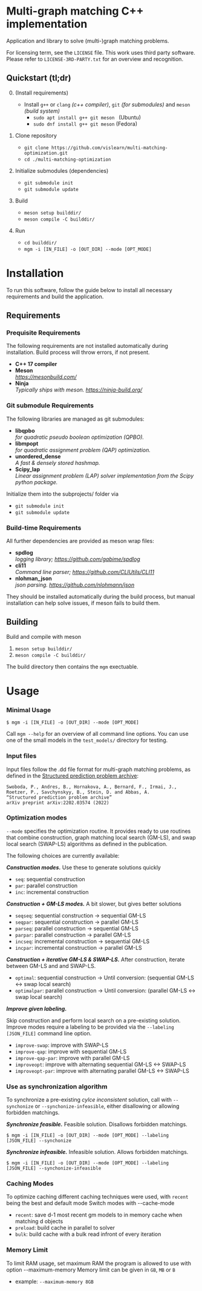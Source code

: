 # Multi-graph matching C++ implementation
Application and library to solve (multi-)graph matching problems.

For licensing term, see the `LICENSE` file. This work uses third party software. Please refer to `LICENSE-3RD-PARTY.txt` for an overview and recognition.

## Quickstart (tl;dr)

0. (Install requirements)
    - Install `g++` or `clang` *(c++ compiler)*, `git` *(for submodules)* and `meson` *(build system)*
        - `sudo apt install g++ git meson ` (Ubuntu)
        - `sudo dnf install g++ git meson` (Fedora)

1. Clone repository 

    - `git clone https://github.com/vislearn/multi-matching-optimization.git`
    - `cd ./multi-matching-optimization`

2. Initialize submodules (dependencies)

    - ``git submodule init``
    - ``git submodule update``

3. Build

    - ``meson setup builddir/``
    - ``meson compile -C builddir/``

4. Run
    
    - `cd builddir/`
    - `mgm -i [IN_FILE] -o [OUT_DIR] --mode [OPT_MODE]`

# Installation
To run this software, follow the guide below to install all necessary requirements and build the application.

## Requirements

### Prequisite Requirements
The following requirements are not installed automatically during installation.
Build process will throw errors, if not present.

- **C++ 17 compiler**
- **Meson** \
    *https://mesonbuild.com/*
- **Ninja** \
    *Typically ships with meson. https://ninja-build.org/*

### Git submodule Requirements
The following libraries are managed as git submodules:

-   **libqpbo** \
    *for quadratic pseudo boolean optimization (QPBO).*
-   **libmpopt** \
    *for quadratic assignment problem (QAP) optimization.*
-   **unordered_dense** \
    *A fast & densely stored hashmap.*
-   **Scipy_lap** \
    *Linear assignment problem (LAP) solver implementation from the Scipy python package.*

Initialize them into the subprojects/ folder via
-   ``git submodule init``
-   ``git submodule update``

### Build-time Requirements
All further dependencies are provided as meson wrap files:

- **spdlog** \
    *logging library; https://github.com/gabime/spdlog*
- **cli11** \
    *Command line parser; https://github.com/CLIUtils/CLI11*
- **nlohman_json** \
    *json parsing. https://github.com/nlohmann/json*

They should be installed automatically during the build process,
but manual installation can help solve issues, if meson fails to build them.
## Building

Build and compile with meson
1.   ``meson setup builddir/``
2.   ``meson compile -C builddir/``

The build directory then contains the `mgm` exectuable.

# Usage

### Minimal Usage

    $ mgm -i [IN_FILE] -o [OUT_DIR] --mode [OPT_MODE]

Call `mgm --help` for an overview of all command line options.
You can use one of the small models in the `test_models/` directory for testing.

### Input files
Input files follow the .dd file format for multi-graph matching problems, as defined in the [Structured prediction problem archive][problem_archive]:

    Swoboda, P., Andres, B., Hornakova, A., Bernard, F., Irmai, J., Roetzer, P., Savchynskyy, B., Stein, D. and Abbas, A.
    “Structured prediction problem archive”
    arXiv preprint arXiv:2202.03574 (2022)

### Optimization modes

`--mode` specifies the optimization routine. It provides ready to use routines that combine construction, graph matching local search (GM-LS), and swap local search (SWAP-LS) algorithms as defined in the publication.

The following choices are currently available:

***Construction modes.***
Use these to generate solutions quickly
- `seq`:                   sequential  construction
- `par`:                   parallel    construction
- `inc`:                   incremental construction

***Construction + GM-LS modes.***
A bit slower, but gives better solutions

- `seqseq`:                sequential  construction -> sequential GM-LS
- `seqpar`:                sequential  construction -> parallel   GM-LS
- `parseq`:                parallel    construction -> sequential GM-LS
- `parpar`:                parallel    construction -> parallel   GM-LS
- `incseq`:                incremental construction -> sequential GM-LS
- `incpar`:                incremental construction -> parallel   GM-LS

***Construction + iterative GM-LS & SWAP-LS.***
After construction, iterate between GM-LS and and SWAP-LS.

- `optimal`:               sequential  construction -> Until conversion: (sequential GM-LS <-> swap local search)
- `optimalpar`:            parallel    construction -> Until conversion: (parallel   GM-LS <-> swap local search)

***Improve given labeling.***

Skip construction and perform local search on a pre-existing solution.
Improve modes require a labeling to be provided via the `--labeling [JSON_FILE]` command line option.

- `improve-swap`:          improve with SWAP-LS
- `improve-qap`:           improve with sequential GM-LS
- `improve-qap-par`:       improve with parallel GM-LS
- `improveopt`:            improve with alternating sequential GM-LS <-> SWAP-LS
- `improveopt-par`:        improve with alternating parallel GM-LS <-> SWAP-LS

### Use as synchronization algorithm
To synchronize a pre-existing *cylce inconsistent* solution, call with `--synchonize` or `--synchonize-infeasible`, either disallowing or allowing forbidden matchings.

***Synchronize feasible.***
Feasible solution. Disallows forbidden matchings.

    $ mgm -i [IN_FILE] -o [OUT_DIR] --mode [OPT_MODE] --labeling [JSON_FILE] --synchonize

***Synchronize infeasible.***
Infeasible solution. Allows forbidden matchings.

    $ mgm -i [IN_FILE] -o [OUT_DIR] --mode [OPT_MODE] --labeling [JSON_FILE] --synchonize-infeasible

### Caching Modes
To optimize caching different caching techniques were used, with `recent` being the best and default mode
Switch modes with --cache-mode
- `recent`: save d-1 most recent gm models to in memory cache when matching d objects
- `preload`: build cache in parallel to solver
- `bulk`: build cache with a bulk read infront of every iteration

### Memory Limit
To limit RAM usage, set maximum RAM the program is allowed to use with option --maximum-memory
Memory limit can be given in `GB`, `MB` or `B`
- example: `--maximum-memory 8GB`



[problem_archive]: https://arxiv.org/abs/2202.03574